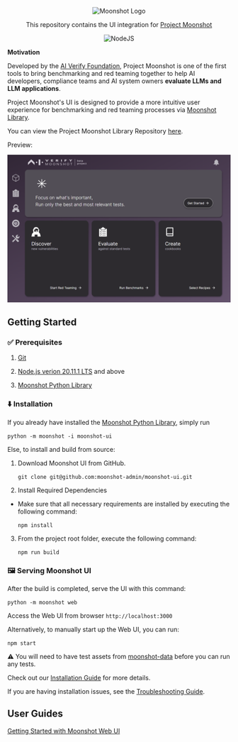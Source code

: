 <div align="center">

![Moonshot Logo](https://github.com/moonshot-admin/moonshot/raw/main/misc/aiverify-moonshot-logo.png)

This repository contains the UI integration for [Project Moonshot](https://github.com/aiverify-foundation/moonshot)

![NodeJS](https://img.shields.io/badge/node.js-6DA55F?style=for-the-badge&logo=node.js&logoColor=white)

</div>

<b>Motivation </b>

Developed by the [AI Verify Foundation](https://aiverifyfoundation.sg/), Project Moonshot is one of the first tools to bring benchmarking and red teaming together to help AI developers, compliance teams and AI system owners <b>evaluate LLMs and LLM applications</b>.

Project Moonshot's UI is designed to provide a more intuitive user experience for benchmarking and red teaming processes via [Moonshot Library](https://github.com/aiverify-foundation/moonshot).

You can view the Project Moonshot Library Repository [here](https://github.com/aiverify-foundation/moonshot).

Preview: 

![moonshot-ui](./misc/ui-homepage.png)

## Getting Started

### ✅ Prerequisites

1. [Git](https://github.com/git-guides/install-git)

2. [Node.js verion 20.11.1 LTS](https://nodejs.org/en/blog/release/v20.11.1) and above

3. [Moonshot Python Library](https://pypi.org/project/aiverify-moonshot/)

### ⬇️ Installation

If you already have installed the [Moonshot Python Library](https://pypi.org/project/aiverify-moonshot/), simply run
```
python -m moonshot -i moonshot-ui
```

Else, to install and build from source:
1. Download Moonshot UI from GitHub.
    ```
    git clone git@github.com:moonshot-admin/moonshot-ui.git
    ```
2. Install Required Dependencies
- Make sure that all necessary requirements are installed by executing the following command:
    ```
    npm install
    ```
3. From the project root folder, execute the following command:
    ```
    npm run build
    ```

### 🖼️ Serving Moonshot UI
After the build is completed, serve the UI with this command:
```
python -m moonshot web
```
Access the Web UI from browser `http://localhost:3000`

Alternatively, to manually start up the Web UI, you can run:
```
npm start
```

⚠️ You will need to have test assets from [moonshot-data](https://github.com/aiverify-foundation/moonshot-data) before you can run any tests.

Check out our [Installation Guide](https://aiverify-foundation.github.io/moonshot/getting_started/quick_install/) for more details.

If you are having installation issues, see the [Troubleshooting Guide](https://aiverify-foundation.github.io/moonshot/troubleshoot/troubleshoot/).

## User Guides

[Getting Started with Moonshot Web UI](https://aiverify-foundation.github.io/moonshot/web_ui/web_ui_guide/)
